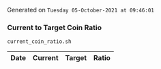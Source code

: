 Generated on `Tuesday 05-October-2021 at 09:46:01`

### Current to Target Coin Ratio
`current_coin_ratio.sh`

Date|Current|Target|Ratio
---|---|---|---
